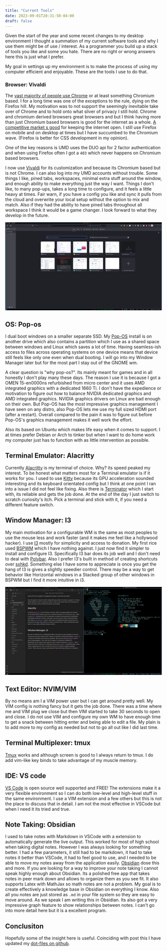 ```yaml
---
title: "Current Tools"
date: 2023-09-01T20:31:50-04:00
draft: false
---
```



Given the start of the year and some recent changes to my desktop environment I thought a summation of my current software tools and why I use them might be of use / interest.  As a programmer you build up a stack of tools you like and some you hate. There are no right or wrong answers here this is just what I prefer. 

My goal in settings up my environment is to make the process of using my computer efficient and enjoyable. These are the tools I use to do that. 

### Browser: Vivaldi

The [vast majority of people use Chrome](https://en.wikipedia.org/wiki/Usage_share_of_web_browsers#/media/File:StatCounter-browser-ww-monthly-202011-202011-bar.png) or at least something Chromium based. I for a long time was one of the exceptions to the rule, dying on the Firefox hill. My motivation was to not support the seemingly inevitable take over of Chrome and to hold onto what sliver of privacy I still hold. Chrome and chromium derived browsers great browsers and but I think having more than just Chromium based browsers is good for the internet as a whole. [A competitive market  s good](https://arstechnica.com/gadgets/2023/07/googles-web-integrity-api-sounds-like-drm-for-the-web/) for keeping the internet open. I still use Firefox on mobile and on desktop at times but I have succumbed to the Chromium wave.  (Firefox is better for CSS development in my opinion).  

One of the key reasons is UMD uses the DUO api for 2 factor authentication and when using Firefox often I got a `403` which never happens on Chromium based browsers. 

I now use [Vivaldi](https://vivaldi.com) for its customization and because its Chromium based but is not Chrome. I can also log into my UMD accounts without trouble. Some things I like, pined tabs, workspaces, minimal extra stuff around the window, and enough ability to make everything just the way I want. Things I don't like, to many pop-ups, takes a long time to configure, and it feels a little heavy at times. Fair warn, if you have a config you like and sync it pulls from the cloud and overwrite your local setup without the option to mix and match. Also if they had the ability to have pined tabs throughout all workspace I think it would be a game changer. I look forward to what they develop in the future. 

![Vivaldi Config](/imgs/vivaldi-config.png "vivaldi confg")

## OS: Pop-os

I dual boot windows on a smaller separate SSD. My [Pop-OS](https://pop.system76.com) install is on another drive which also contains a partition which I use as a shared space between windows and Linux which saves a lot of time. Having seamless-ish access to files across operating systems on one device means that device still feels like only one even when dual booting. I will go into my Window Manager later but for the most part I stay out of the GNOME wm. 

A clear question is  "why pop-os?". Its mainly meant for games and in all honestly I don't play many these days. The reason I use it is because I got a OMEN 15-en0000ns refurbished from micro center and it uses AMD integrated graphics with a dedicated 1660 Ti. I don't have the expedience or motivation to figure out how to balance NVIDIA dedicated graphics and AMD integrated graphics. NVIDIA graphics drivers on Linux are bad enough on their own. But Pop-OS has the most impressive graphics management I have seen on any distro, also Pop-OS lets me use my full sized HDMI port (after a restart). Overall compared to the pain it was to figure out before Pop-OS's graphics management makes it well work the effort. 

Also its based on Ubuntu which makes life easy when it comes to support. I at times prefer Debian or Arch to tinker but when I want to do home work my computer just has to function with as little intervention as possible.

## Terminal Emulator: Alacritty

Currently [Alacritty](https://alacritty.org) is my terminal of choice. Why? its speed peaked my interest. To be honest what matters most for a Terminal emulator is if it works for you. I used to use [Kitty](https://sw.kovidgoyal.net/kitty/overview/) because its GPU acceleration sounded interesting and its keyboard orientated config but I think at one point I ran into a issue I did not feel like fixing. Also there is [Terminator](https://github.com/software-jessies-org/jessies/wiki/Terminator) which I start with, its reliable and gets the job done. At the end of the day I just switch to scratch curiosity's itch.  Pick a terminal and stick with it, if you need a different feature switch.


## Window Manager: I3

My main motivation for a configurable WM is the same as most peoples to use the mouse less and work faster (and it makes me feel like a hollywood hacker). I use [I3](https://i3wm.org) mostly for simplicity and access to donation. My first rice used [BSPWM](https://github.com/baskerville/bspwm) which I have nothing against. I just now find it simpler to install and configure I3. Specifically I3 bar does its job well and I don't need to deal with  [Polybar](https://github.com/polybar/polybar).  Also I prefer I3's built in method of creating shortcuts over [sxhkd](https://man.archlinux.org/man/sxhkd.1). Something else I have some to appreciate is once you get the hang of I3 is gives a slightly speedier control. There may be a way to get behavior like Horizontal windows in a Stacked group of other windows in BSPWM but I find it more intuitive in i3.

![I3](/imgs/i3-config.png "window manager")

## Text Editor: NVIM/VIM

By no means am I a VIM power user but I can get around pretty well. My VIM config is nothing fancy but it gets the job done. There was a time where me and VIM plug we close but then VIM started to take 30 seconds to open and close. I do not use VIM and configure my own WM to have enough time to get a snack between hitting enter and being able to edit a file. My plain is to add more to my config as needed but not to go all out like I did last time.

## Terminal Multiplexer: tmux

[Tmux](https://github.com/tmux/tmux/wiki) works and although screen is good to I always return to tmux. I do add vim-like key binds to take advantage of my muscle memory. 

## IDE: VS code

[VS Code](https://code.visualstudio.com) is open source well supported and FREE! The extensions make it a very flexible environment so I can do both low-level and high-level stuff in the same environment. I use a VIM extension and a few others but this is not the place to discuss that in detail.  I am not the most effective  in VSCode but when I need it its tried and true. 

## Note Taking: Obsidian

I used to take notes with Markdown in VSCode with a extension to automatically generate  the live output. This worked for most of high school when taking digital notes. However I was always looking for something better. I had a few parameters, it still had to be markdown, it had to take notes it better than VSCode, it had to feel good to use, and I needed to be able to move my notes away from the application easily. [Obsidian](https://obsidian.md) dose this and more. If you are looking for a way to improve your note taking I cannot speak highly enough about Obsidian. Its a polished free app that takes notes in peer mark down and allows to organize them as you see fit. It also supports Latex with MathJax so math notes are not a problem. My goal is to create effectively a knowledge base in Obsidian on everything I know. Also all you notes are just stored as `.md` in your file system so they are easy to move around. As we speak I am writing this in Obsidian. Its also got a very impressive graph feature to show relationships between notes. I can't go into more detail here but it is a excellent program. 


## Conclusiton

Hopefully some of the insight here is useful. Coinciding with  post this I have updated my [dot-files on github](https://github.com/O-Despo/dot-files). 
